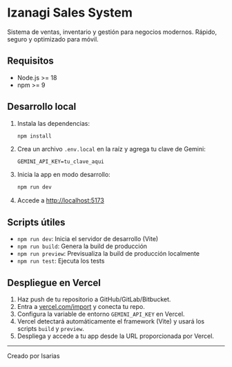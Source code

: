 # Izanagi Sales System

Sistema de ventas, inventario y gestión para negocios modernos. Rápido, seguro y optimizado para móvil.

## Requisitos
- Node.js >= 18
- npm >= 9

## Desarrollo local

1. Instala las dependencias:
   ```bash
   npm install
   ```
2. Crea un archivo `.env.local` en la raíz y agrega tu clave de Gemini:
   ```env
   GEMINI_API_KEY=tu_clave_aqui
   ```
3. Inicia la app en modo desarrollo:
   ```bash
   npm run dev
   ```
4. Accede a [http://localhost:5173](http://localhost:5173)

## Scripts útiles
- `npm run dev`: Inicia el servidor de desarrollo (Vite)
- `npm run build`: Genera la build de producción
- `npm run preview`: Previsualiza la build de producción localmente
- `npm run test`: Ejecuta los tests

## Despliegue en Vercel

1. Haz push de tu repositorio a GitHub/GitLab/Bitbucket.
2. Entra a [vercel.com/import](https://vercel.com/import) y conecta tu repo.
3. Configura la variable de entorno `GEMINI_API_KEY` en Vercel.
4. Vercel detectará automáticamente el framework (Vite) y usará los scripts `build` y `preview`.
5. Despliega y accede a tu app desde la URL proporcionada por Vercel.

---

Creado por Isarias
